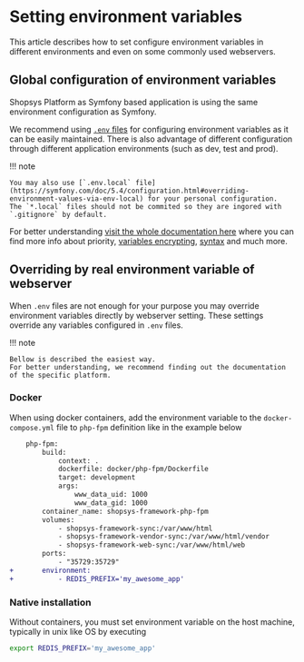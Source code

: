 # Setting environment variables

This article describes how to set configure environment variables in different environments and even on some commonly used webservers.

## Global configuration of environment variables

Shopsys Platform as Symfony based application is using the same environment configuration as Symfony.

We recommend using [`.env` files](https://symfony.com/doc/5.4/configuration.html#configuring-environment-variables-in-env-files) for configuring environment variables as it can be easily maintained.
There is also advantage of different configuration through different application environments (such as dev, test and prod).

!!! note

    You may also use [`.env.local` file](https://symfony.com/doc/5.4/configuration.html#overriding-environment-values-via-env-local) for your personal configuration.
    The `*.local` files should not be commited so they are ingored with `.gitignore` by default.

For better understanding [visit the whole documentation here](https://symfony.com/doc/5.4/configuration.html#configuration-environments) where you can find more info about priority, [variables encrypting](https://symfony.com/doc/5.4/configuration.html#encrypting-environment-variables-secrets), [syntax](https://symfony.com/doc/5.4/configuration.html#env-file-syntax) and much more.

## Overriding by real environment variable of webserver

When `.env` files are not enough for your purpose you may override environment variables directly by webserver setting.
These settings override any variables configured in `.env` files.

!!! note

    Bellow is described the easiest way.
    For better understanding, we recommend finding out the documentation of the specific platform.

### Docker

When using docker containers, add the environment variable to the `docker-compose.yml` file to `php-fpm` definition like in the example below

```diff
    php-fpm:
        build:
            context: .
            dockerfile: docker/php-fpm/Dockerfile
            target: development
            args:
                www_data_uid: 1000
                www_data_gid: 1000
        container_name: shopsys-framework-php-fpm
        volumes:
            - shopsys-framework-sync:/var/www/html
            - shopsys-framework-vendor-sync:/var/www/html/vendor
            - shopsys-framework-web-sync:/var/www/html/web
        ports:
            - "35729:35729"
+       environment:
+           - REDIS_PREFIX='my_awesome_app'
```

### Native installation

Without containers, you must set environment variable on the host machine, typically in unix like OS by executing

```sh
export REDIS_PREFIX='my_awesome_app'
```
